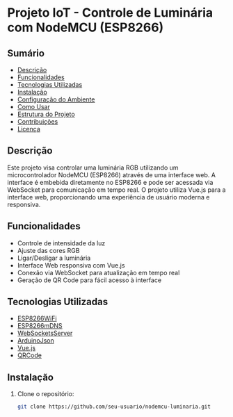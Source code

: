 # Projeto IoT - Controle de Luminária com NodeMCU (ESP8266)

## Sumário

- [Descrição](#descrição)
- [Funcionalidades](#funcionalidades)
- [Tecnologias Utilizadas](#tecnologias-utilizadas)
- [Instalação](#instalação)
- [Configuração do Ambiente](#configuração-do-ambiente)
- [Como Usar](#como-usar)
- [Estrutura do Projeto](#estrutura-do-projeto)
- [Contribuições](#contribuições)
- [Licença](#licença)

## Descrição

Este projeto visa controlar uma luminária RGB utilizando um microcontrolador NodeMCU (ESP8266) através de uma interface web. A interface é embebida diretamente no ESP8266 e pode ser acessada via WebSocket para comunicação em tempo real. O projeto utiliza Vue.js para a interface web, proporcionando uma experiência de usuário moderna e responsiva.

## Funcionalidades

- Controle de intensidade da luz
- Ajuste das cores RGB
- Ligar/Desligar a luminária
- Interface Web responsiva com Vue.js
- Conexão via WebSocket para atualização em tempo real
- Geração de QR Code para fácil acesso à interface

## Tecnologias Utilizadas

- [ESP8266WiFi](https://github.com/esp8266/Arduino)
- [ESP8266mDNS](https://github.com/esp8266/Arduino/tree/master/libraries/ESP8266mDNS)
- [WebSocketsServer](https://github.com/Links2004/arduinoWebSockets)
- [ArduinoJson](https://github.com/bblanchon/ArduinoJson)
- [Vue.js](https://vuejs.org/)
- [QRCode](https://github.com/ricmoo/QRCode)

## Instalação

1. Clone o repositório:
   ```sh
   git clone https://github.com/seu-usuario/nodemcu-luminaria.git
